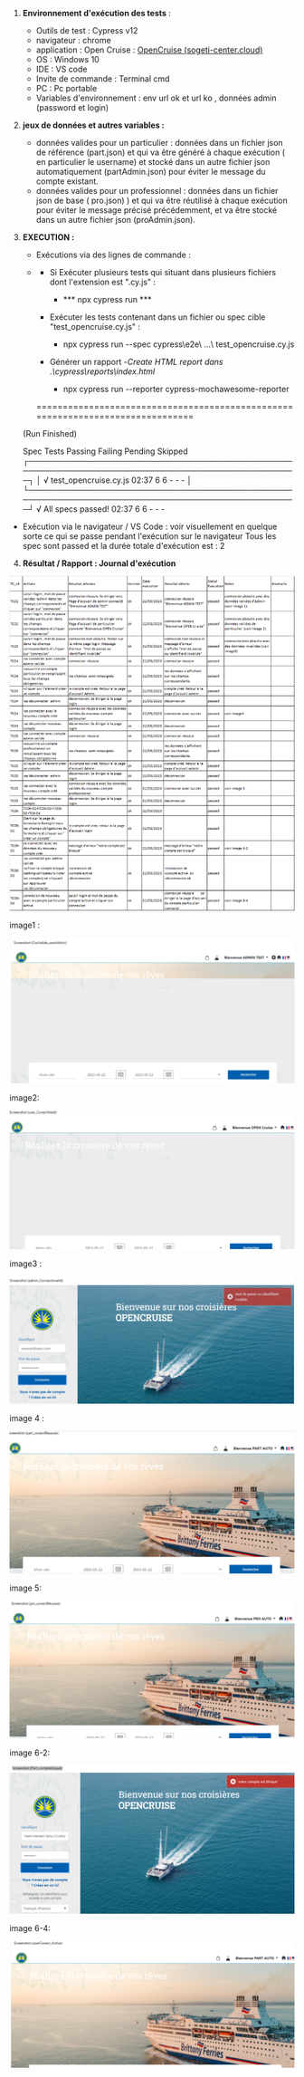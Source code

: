 1. **Environnement d'exécution des tests** :

   - Outils de test : Cypress v12
   - navigateur : chrome
   - application : Open Cruise :  [OpenCruise (sogeti-center.cloud)](https://opencruise-ok.sogeti-center.cloud/login)
   - OS : Windows 10
   - IDE : VS code
   - Invite de commande : Terminal cmd
   - PC : Pc portable
   - Variables d'environnement :  env url ok  et url ko , données admin (password et login)
2. **jeux de données et autres variables :**

   - données valides pour un particulier : données dans un fichier json de référence (part.json) et qui va être généré à chaque exécution ( en particulier le username) et stocké dans un autre fichier json automatiquement (partAdmin.json)
     pour éviter le message du compte existant.
   - données valides pour un professionnel : données dans un fichier json de base ( pro.json) ) et qui va être réutilisé à chaque exécution pour éviter le message précisé précédemment, et va être stocké dans un autre fichier json (proAdmin.json).
3. **EXECUTION :**

   - Exécutions via des lignes de commande  :
   - - Si Exécuter plusieurs tests qui situant dans plusieurs fichiers dont l'extension est ".cy.js" :

       - *** npx cypress run ***
     - Exécuter les tests contenant dans un fichier ou spec cible "test_opencruise.cy.js"  :

       - npx cypress run --spec cypress\e2e\ ...\ test_opencruise.cy.js
     - Générer un rapport -*Create HTML report dans .\cypress\reports\index.html*

       - npx cypress run --reporter cypress-mochawesome-reporter

     ===============================================================================

   (Run Finished)

   Spec                                              Tests  Passing  Failing  Pending  Skipped
   ┌────────────────────────────────────────────────────────────────────────────────────────────────┐
   │ √  test_opencruise.cy.js                    02:37       6        6        -        -        - │
   └────────────────────────────────────────────────────────────────────────────────────────────────┘
   √  All specs passed!                        02:37        6        6        -        -        -


* Exécution via le navigateur / VS Code :
  voir visuellement en quelque sorte ce qui se passe pendant l'exécution sur le navigateur
  Tous les spec  sont passed et la durée totale d'exécution est : 2

4. **Résultat / Rapport :   Journal d'exécution**

![1684762310401](image/EXECUTION/1684762310401.png)

image1 :

![1684762357091](image/EXECUTION/1684762357091.png)

image2:

![1684762373951](image/EXECUTION/1684762373951.png)

image3 :

![1684762408946](image/EXECUTION/1684762408946.png)

image 4 :

![1684762433297](image/EXECUTION/1684762433297.png)

image 5: 

![1684762449402](image/EXECUTION/1684762449402.png)

image 6-2:

![1684762487425](image/EXECUTION/1684762487425.png)


image 6-4:

![1684762506639](image/EXECUTION/1684762506639.png)
